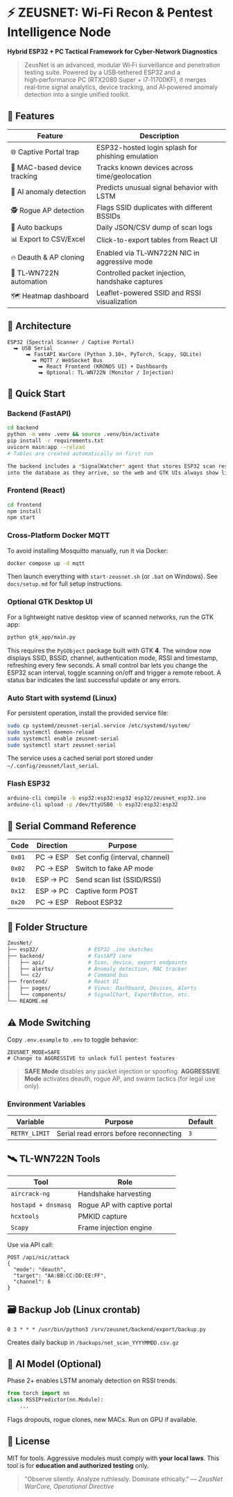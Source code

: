 # ⚡ ZEUSNET: Wi‑Fi Recon & Pentest Intelligence Node

**Hybrid ESP32 + PC Tactical Framework for Cyber‑Network Diagnostics**

> ZeusNet is an advanced, modular Wi‑Fi surveillance and penetration testing suite. Powered by a USB‑tethered ESP32 and a high‑performance PC (RTX2080 Super + i7‑11700KF), it merges real‑time signal analytics, device tracking, and AI‑powered anomaly detection into a single unified toolkit.

## 🔧 Features

| Feature                      | Description                                      |
|-----------------------------|--------------------------------------------------|
| 🌐 Captive Portal trap       | ESP32-hosted login splash for phishing emulation |
| 📡 MAC-based device tracking | Tracks known devices across time/geolocation     |
| 🧠 AI anomaly detection      | Predicts unusual signal behavior with LSTM       |
| 🕵️ Rogue AP detection       | Flags SSID duplicates with different BSSIDs      |
| 📁 Auto backups              | Daily JSON/CSV dump of scan logs                 |
| 📊 Export to CSV/Excel       | Click-to-export tables from React UI             |
| 🔥 Deauth & AP cloning       | Enabled via TL‑WN722N NIC in aggressive mode     |
| 🧪 TL‑WN722N automation      | Controlled packet injection, handshake captures  |
| 🗺️ Heatmap dashboard         | Leaflet-powered SSID and RSSI visualization      |

## 🧠 Architecture

```text
ESP32 (Spectral Scanner / Captive Portal)
  ⮕ USB Serial
      ⮕ FastAPI WarCore (Python 3.10+, PyTorch, Scapy, SQLite)
        ⮕ MQTT / WebSocket Bus
          ⮕ React Frontend (KRONOS UI) + Dashboards
          ⮕ Optional: TL-WN722N (Monitor / Injection)
````

## 🚀 Quick Start

### Backend (FastAPI)

```bash
cd backend
python -m venv .venv && source .venv/bin/activate
pip install -r requirements.txt
uvicorn main:app --reload
# Tables are created automatically on first run

The backend includes a *SignalWatcher* agent that stores ESP32 scan results
into the database as they arrive, so the web and GTK UIs always show live data.
```

### Frontend (React)

```bash
cd frontend
npm install
npm start
```

### Cross-Platform Docker MQTT

To avoid installing Mosquitto manually, run it via Docker:

```bash
docker compose up -d mqtt
```

Then launch everything with `start-zeusnet.sh` (or `.bat` on Windows). See
`docs/setup.md` for full setup instructions.

### Optional GTK Desktop UI

For a lightweight native desktop view of scanned networks, run the GTK app:

```bash
python gtk_app/main.py
```

This requires the `PyGObject` package built with GTK **4**.
The window now displays SSID, BSSID, channel, authentication mode,
RSSI and timestamp, refreshing every few seconds. A small control bar
lets you change the ESP32 scan interval, toggle scanning on/off and
trigger a remote reboot. A status bar indicates the last successful
update or any errors.

### Auto Start with systemd (Linux)

For persistent operation, install the provided service file:

```bash
sudo cp systemd/zeusnet-serial.service /etc/systemd/system/
sudo systemctl daemon-reload
sudo systemctl enable zeusnet-serial
sudo systemctl start zeusnet-serial
```

The service uses a cached serial port stored under `~/.config/zeusnet/last_serial`.
### Flash ESP32

```bash
arduino-cli compile -b esp32:esp32:esp32 esp32/zeusnet_esp32.ino
arduino-cli upload -p /dev/ttyUSB0 -b esp32:esp32:esp32
```

## 🧬 Serial Command Reference

| Code   | Direction | Purpose                        |
| ------ | --------- | ------------------------------ |
| `0x01` | PC → ESP  | Set config (interval, channel) |
| `0x02` | PC → ESP  | Switch to fake AP mode         |
| `0x10` | ESP → PC  | Send scan list (SSID/RSSI)     |
| `0x12` | ESP → PC  | Captive form POST              |
| `0x20` | PC → ESP  | Reboot ESP32                   |

## 📂 Folder Structure

```bash
ZeusNet/
├── esp32/                # ESP32 .ino sketches
├── backend/              # FastAPI core
│   ├── api/              # Scan, device, export endpoints
│   ├── alerts/           # Anomaly detection, MAC tracker
│   └── c2/               # Command bus
├── frontend/             # React UI
│   ├── pages/            # Views: Dashboard, Devices, Alerts
│   └── components/       # SignalChart, ExportButton, etc.
└── README.md
```

## ⚠️ Mode Switching

Copy `.env.example` to `.env` to toggle behavior:

```env
ZEUSNET_MODE=SAFE
# Change to AGGRESSIVE to unlock full pentest features
```

> **SAFE Mode** disables any packet injection or spoofing.
> **AGGRESSIVE Mode** activates deauth, rogue AP, and swarm tactics (for legal use only).

### Environment Variables

| Variable      | Purpose                                | Default |
|---------------|----------------------------------------|---------|
| `RETRY_LIMIT` | Serial read errors before reconnecting | `3`     |

## 🛰️ TL-WN722N Tools

| Tool                | Role                         |
| ------------------- | ---------------------------- |
| `aircrack-ng`       | Handshake harvesting         |
| `hostapd + dnsmasq` | Rogue AP with captive portal |
| `hcxtools`          | PMKID capture                |
| `Scapy`             | Frame injection engine       |

Use via API call:

```http
POST /api/nic/attack
{
  "mode": "deauth",
  "target": "AA:BB:CC:DD:EE:FF",
  "channel": 6
}
```

## 🗃️ Backup Job (Linux crontab)

```cron
0 3 * * * /usr/bin/python3 /srv/zeusnet/backend/export/backup.py
```

Creates daily backup in `/backups/net_scan_YYYYMMDD.csv.gz`

## 🧙 AI Model (Optional)

Phase 2+ enables LSTM anomaly detection on RSSI trends.

```python
from torch import nn
class RSSIPredictor(nn.Module):
    ...
```

Flags dropouts, rogue clones, new MACs. Run on GPU if available.

## 📜 License

MIT for tools. Aggressive modules must comply with **your local laws**. This tool is for **education and authorized testing** only.

> "Observe silently. Analyze ruthlessly. Dominate ethically."
> — *ZeusNet WarCore, Operational Directive*

